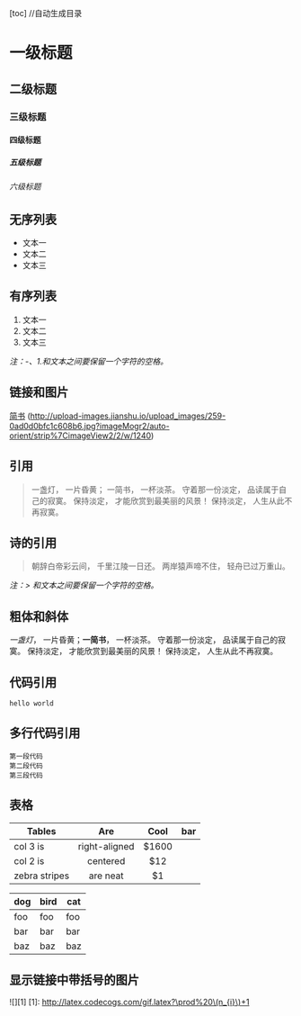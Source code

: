 [toc]
//自动生成目录
# 一级标题
## 二级标题
### 三级标题
#### 四级标题
##### 五级标题
###### 六级标题

## 无序列表
- 文本一
- 文本二
- 文本三

## 有序列表
1. 文本一
2. 文本二
3. 文本三

*注：-、1.和文本之间要保留一个字符的空格。*

## 链接和图片
[简书](http://www.jianshu.com)
(http://upload-images.jianshu.io/upload_images/259-0ad0d0bfc1c608b6.jpg?imageMogr2/auto-orient/strip%7CimageView2/2/w/1240)

## 引用
> 一盏灯， 一片昏黄； 一简书， 一杯淡茶。 守着那一份淡定， 品读属于自己的寂寞。 保持淡定， 才能欣赏到最美丽的风景！ 保持淡定， 人生从此不再寂寞。

## 诗的引用
> 朝辞白帝彩云间，
> 千里江陵一日还。
> 两岸猿声啼不住，
> 轻舟已过万重山。

*注：> 和文本之间要保留一个字符的空格。*

## 粗体和斜体
 *一盏灯*， 一片昏黄；**一简书**， 一杯淡茶。 守着那一份淡定， 品读属于自己的寂寞。 保持淡定， 才能欣赏到最美丽的风景！ 保持淡定， 人生从此不再寂寞。

## 代码引用
`hello world`
## 多行代码引用
```
第一段代码
第二段代码
第三段代码
```

## 表格
| Tables        | Are           | Cool  | bar  |
| ------------- |:-------------:|:-----:|-----:|
| col 3 is      | right-aligned | $1600 |      |
| col 2 is      | centered      |   $12 |      |
| zebra stripes | are neat      |    $1 |      |

dog | bird | cat
----|------|----
foo | foo  | foo
bar | bar  | bar
baz | baz  | baz

## 显示链接中带括号的图片
![][1]
[1]: http://latex.codecogs.com/gif.latex?\prod%20\(n_{i}\)+1

